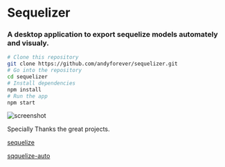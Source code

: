 # Sequelizer

### A desktop application to export sequelize models automately and visualy.


```bash
# Clone this repository
git clone https://github.com/andyforever/sequelizer.git
# Go into the repository
cd sequelizer
# Install dependencies
npm install
# Run the app
npm start
```

![screenshot](https://gw.alicdn.com/tps/TB1ZWLGPXXXXXcoXFXXXXXXXXXX-1720-1160.png)

Specially Thanks the great projects.

[sequelize](https://github.com/sequelize/sequelize)

[sqquelize-auto](https://github.com/sequelize/sequelize-auto)
